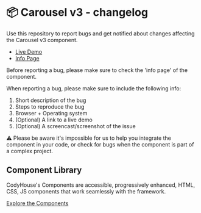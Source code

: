 # 📦 Carousel v3 - changelog

Use this repository to report bugs and get notified about changes affecting the Carousel v3 component.

- [Live Demo](https://codyhouse.co/ds/components/app/carousel-v3)
- [Info Page](https://codyhouse.co/ds/components/info/carousel-v3)

Before reporting a bug, please make sure to check the 'info page' of the component. 

When reporting a bug, please make sure to include the following info:

1. Short description of the bug
2. Steps to reproduce the bug
3. Browser + Operating system
4. (Optional) A link to a live demo
5. (Optional) A screencast/screenshot of the issue

⚠️ Please be aware it's impossible for us to help you integrate the component in your code, or check for bugs when the component is part of a complex project.

## Component Library

CodyHouse's Components are accessible, progressively enhanced, HTML, CSS, JS components that work seamlessly with the framework.

[Explore the Components](https://codyhouse.co/ds/components)

